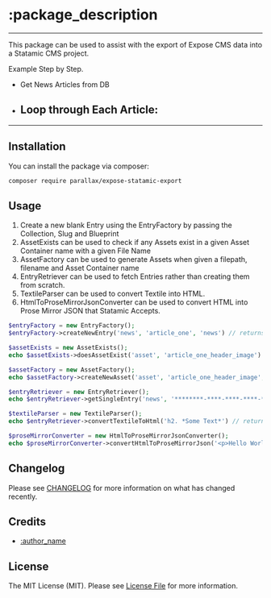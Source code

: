 # :package_description

---
This package can be used to assist with the export of Expose CMS data into a Statamic CMS project.

Example Step by Step.
- Get News Articles from DB
- Loop through Each Article:
    - 

---


## Installation

You can install the package via composer:

```bash
composer require parallax/expose-statamic-export
```

## Usage

1. Create a new blank Entry using the EntryFactory by passing the Collection, Slug and Blueprint
2. AssetExists can be used to check if any Assets exist in a given Asset Container name with a given File Name
3. AssetFactory can be used to generate Assets when given a filepath, filename and Asset Container name
4. EntryRetriever can be used to fetch Entries rather than creating them from scratch.
5. TextileParser can be used to convert Textile into HTML.
6. HtmlToProseMirrorJsonConverter can be used to convert HTML into Prose Mirror JSON that Statamic Accepts.

```php
$entryFactory = new EntryFactory();
$entryFactory->createNewEntry('news', 'article_one', 'news') // returns entry;
```

```php
$assetExists = new AssetExists();
echo $assetExists->doesAssetExist('asset', 'article_one_header_image') //bool;
```

```php
$assetFactory = new AssetFactory();
echo $assetFactory->createNewAsset('asset', 'article_one_header_image', self::IMAGE_PATH  . '/' . $fileName) // returns saved Asset;
```

```php
$entryRetriever = new EntryRetriever();
echo $entryRetriever->getSingleEntry('news', '********-****-****-****-********') // returns Entry if exists, Throws DoesNotExistException if no entry found;
```

```php
$textileParser = new TextileParser();
echo $entryRetriever->convertTextileToHtml('h2. *Some Text*') // returns string HTML;
```

```php
$proseMirrorConverter = new HtmlToProseMirrorJsonConverter();
echo $proseMirrorConverter->convertHtmlToProseMirrorJson('<p>Hello World</p>') // returns array of data that can be added to entry;
```

## Changelog

Please see [CHANGELOG](CHANGELOG.md) for more information on what has changed recently.

## Credits

- [:author_name](https://github.com/parallax)

## License

The MIT License (MIT). Please see [License File](LICENSE.md) for more information.
